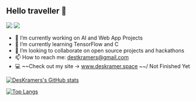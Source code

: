 ## Hello traveller 👋
[![](https://img.shields.io/badge/%40-Linkedin-blue)](https://www.linkedin.com/in/desmond-kramer/)
[![](https://img.shields.io/badge/%40-Instagram-orange)](https://www.instagram.com/dez_kramer/)
- 🔭 I’m currently working on AI and Web App Projects
- 🌱 I’m currently learning TensorFlow and C
- 👯 I’m looking to collaborate on open source projects and hackathons
- 📫 How to reach me: destkramers@gmail.com
- 💻 ~~Check out my site -> www.deskramer.space ~~/ Not Finished Yet

[![DesKramers's GitHub stats](https://github-readme-stats.vercel.app/api?username=DesKramer&show_icons=true&theme=radical)](https://github.com/anuraghazra/github-readme-stats)


[![Top Langs](https://github-readme-stats.vercel.app/api/top-langs/?username=DesKramer&layout=compact&text_color=daf7dc&bg_color=151515)](https://github.com/anuraghazra/github-readme-stats)
